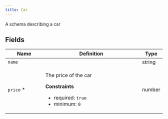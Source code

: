 ```yaml
---
title: Car
---
```


<p>A schema describing a car</p>
<h2>Fields</h2>
<table>
  <colgroup>
    <col width="25%"/>
    <col width="65%"/>
    <col width="10%"/>
  </colgroup>
  <thead>
    <tr>
      <th>Name</th>
      <th>Definition</th>
      <th>Type</th>
    </tr>
  </thead>
  <tbody>
    <tr>
      <td id="name">
        <code>name</code>
      </td>
      <td></td>
      <td>string</td>
    </tr>
    <tr>
      <td id="price">
        <code>price</code>
        *
      </td>
      <td>
        <p>The price of the car</p>
        <strong>Constraints</strong>
        <ul>
          <li>
            required:
            <code>true</code>
          </li>
          <li>
            minimum:
            <code>0</code>
          </li>
        </ul>
      </td>
      <td>number</td>
    </tr>
  </tbody>
</table>